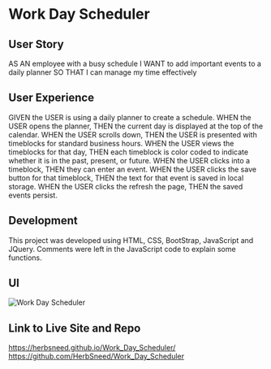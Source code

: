 # Work Day Scheduler

## User Story
AS AN employee with a busy schedule
I WANT to add important events to a daily planner
SO THAT I can manage my time effectively

## User Experience
GIVEN the USER is using a daily planner to create a schedule.
WHEN the USER opens the planner,
THEN the current day is displayed at the top of the calendar.
WHEN the USER scrolls down,
THEN the USER is presented with timeblocks for standard business hours.
WHEN the USER views the timeblocks for that day,
THEN each timeblock is color coded to indicate whether it is in the past, present, or future.
WHEN the USER clicks into a timeblock,
THEN they can enter an event.
WHEN the USER clicks the save button for that timeblock,
THEN the text for that event is saved in local storage.
WHEN the USER clicks the refresh the page,
THEN the saved events persist.

## Development
This project was developed using HTML, CSS, BootStrap, JavaScript and JQuery.  Comments were left in the JavaScript code to explain some functions.

## UI
![Work Day Scheduler](https://user-images.githubusercontent.com/105166208/234292305-90a3bca3-9807-462a-98dc-280c0f1b9e92.png)

## Link to Live Site and Repo
https://herbsneed.github.io/Work_Day_Scheduler/
https://github.com/HerbSneed/Work_Day_Scheduler
